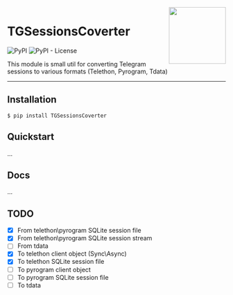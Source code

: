 <img src="https://cdn4.iconfinder.com/data/icons/social-media-and-logos-12/32/Logo_telegram_Airplane_Air_plane_paper_airplane-33-256.png" align="right" width="131" />

# TGSessionsCoverter
![PyPI](https://img.shields.io/pypi/v/TGSessionsCoverter)
![PyPI - License](https://img.shields.io/pypi/l/TGSessionsCoverter)


This module is small util for converting Telegram sessions  to various formats (Telethon, Pyrogram, Tdata)
<hr/>


## Installation
```
$ pip install TGSessionsCoverter
```

## Quickstart

...

## Docs

...


## TODO

- [x] From telethon\pyrogram SQLite session file
- [x] From telethon\pyrogram SQLite session stream
- [ ] From tdata
- [x] To telethon client object (Sync\Async)
- [x] To telethon SQLite session file
- [ ] To pyrogram client object
- [ ] To pyrogram SQLite session file
- [ ] To tdata